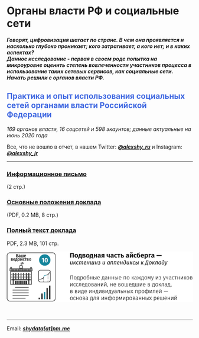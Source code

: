 # Органы власти РФ и социальные сети

__*Говорят, цифровизация шагает по стране. В чем она проявляется и насколько глубоко проникает; кого затрагивает, а кого нет; и в каких аспектах?</br>
Данное исследование - первая в своем роде попытка на микроуровне оценить степень вовлеченности участников процесса в использование таких сетевых сервисов, как социальные сети. Начать решили с органов власти РФ.*__

<h2 style="color:RoyalBlue;">Практика и опыт использования социальных сетей органами власти Российской Федерации</h2>

*169 органов власти, 16 соцсетей и 598 экаунтов; данные актуальные на июнь 2020 года*

Все, что не вошло в отчет, в нашем Twitter: __*[@alexshy_ru](https://twitter.com/alexshy_ru)*__ и Instagram: __*[@alexshy_jr](https://www.instagram.com/alexshy_jr/)*__
<br>
<hr>

<h3><a href="https://github.com/shydata/govnets/blob/main/press-release.md">Информационное письмо</a></h3><span>(2 стр.)</span>

<h3><a href="https://github.com/shydata/govnets/blob/main/govnetsreport-2020-alexshy-EXECUTIVESUMMARY.pdf">Основные положения доклада</a></h3><span>(PDF, 0.2 MB, 8 стр.)</span>

<h3><a href="https://github.com/shydata/govnets/blob/main/govnetsreport-2020-alexshy-FULLREPORT.pdf">Полный текст доклада</a></h3><span>PDF, 2.3 MB, 101 стр.</span>

<a href="mailto:shydata@pm.me"><img src="https://github.com/shydata/govnets/blob/main/_extensions.png" alt="Индивидуальные профили участников исследования"></a>

<br>
<hr>

Email: __*[shydata[at]pm.me](mailto:shydata@pm.me)*__

